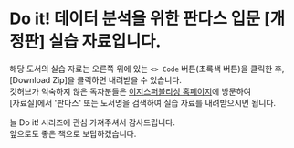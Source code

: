 # Do it! 데이터 분석을 위한 판다스 입문 [개정판] 실습 자료입니다. 

해당 도서의 실습 자료는 오른쪽 위에 있는 `<> Code` 버튼(초록색 버튼)을 클릭한 후, [Download Zip]을 클릭하면 내려받을 수 있습니다.<br/>
깃허브가 익숙하지 않은 독자분들은 [이지스퍼블리싱 홈페이지](http://easyspub.co.kr/)에 방문하여<br/>
[자료실]에서 '판다스' 또는 도서명을 검색하여 실습 자료를 내려받으시면 됩니다.

늘 Do it! 시리즈에 관심 가져주셔서 감사드립니다. <br/>
앞으로도 좋은 책으로 보답하겠습니다.
